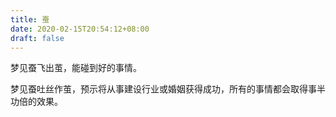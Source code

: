 ```yaml
---
title: 蚕
date: 2020-02-15T20:54:12+08:00
draft: false
---
```


梦见蚕飞出茧，能碰到好的事情。

梦见蚕吐丝作茧，预示将从事建设行业或婚姻获得成功，所有的事情都会取得事半功倍的效果。